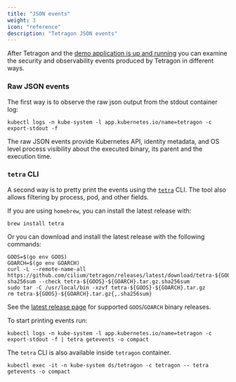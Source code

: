 ```yaml
---
title: "JSON events"
weight: 3
icon: "reference"
description: "Tetragon JSON events"
---
```


After Tetragon and the [demo application is up and
running](/docs/getting-started/install-k8s/#deploy-demo-application)
you can examine the security and observability events produced by Tetragon in
different ways.

### Raw JSON events

The first way is to observe the raw json output from the stdout container log:

```shell
kubectl logs -n kube-system -l app.kubernetes.io/name=tetragon -c export-stdout -f
```

The raw JSON events provide Kubernetes API, identity metadata, and OS
level process visibility about the executed binary, its parent and the execution
time.

### `tetra` CLI

A second way is to pretty print the events using the
[`tetra`](https://github.com/cilium/tetragon/tree/main/cmd/tetra) CLI. The tool
also allows filtering by process, pod, and other fields.

If you are using `homebrew`, you can install the latest release with:
```shell
brew install tetra
```

Or you can download and install the latest release with the following commands:

```shell
GOOS=$(go env GOOS)
GOARCH=$(go env GOARCH)
curl -L --remote-name-all https://github.com/cilium/tetragon/releases/latest/download/tetra-${GOOS}-${GOARCH}.tar.gz{,.sha256sum}
sha256sum --check tetra-${GOOS}-${GOARCH}.tar.gz.sha256sum
sudo tar -C /usr/local/bin -xzvf tetra-${GOOS}-${GOARCH}.tar.gz
rm tetra-${GOOS}-${GOARCH}.tar.gz{,.sha256sum}
```

See the [latest release
page](https://github.com/cilium/tetragon/releases/latest) for supported
`GOOS`/`GOARCH` binary releases.

To start printing events run:
```shell
kubectl logs -n kube-system -l app.kubernetes.io/name=tetragon -c export-stdout -f | tetra getevents -o compact
```

The `tetra` CLI is also available inside `tetragon` container.

```shell
kubectl exec -it -n kube-system ds/tetragon -c tetragon -- tetra getevents -o compact
```

